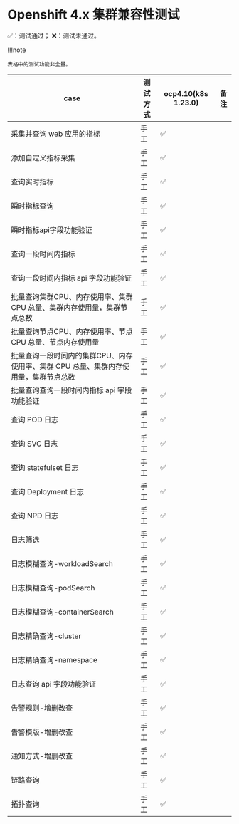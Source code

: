 # Openshift 4.x 集群兼容性测试

✅：测试通过；  ❌：测试未通过。

!!!note

    表格中的测试功能非全量。

|   case           |  测试方式       | ocp4.10(k8s 1.23.0) |备注  |
| ------------ | ---------------- |--------- |--------- |
| 采集并查询 web 应用的指标 |   手工          | ✅|     |
| 添加自定义指标采集  |  手工           | ✅|       |
| 查询实时指标  |    手工           | ✅|       |
| 瞬时指标查询   |    手工          | ✅|      |
| 瞬时指标api字段功能验证   |    手工          | ✅|      |
| 查询一段时间内指标   |    手工          | ✅|      |
| 查询一段时间内指标 api 字段功能验证   |    手工           | ✅|      |
| 批量查询集群CPU、内存使用率、集群 CPU 总量、集群内存使用量，集群节点总数   |    手工           | ✅|      |
| 批量查询节点CPU、内存使用率、节点 CPU 总量、节点内存使用量   |    手工           | ✅|      |
| 批量查询一段时间内的集群CPU、内存使用率、集群 CPU 总量、集群内存使用量，集群节点总数  |    手工    | ✅|      |
| 批量查询查询一段时间内指标 api 字段功能验证  |    手工           | ✅ ||
| 查询 POD 日志  |    手工           | ✅|       |
| 查询 SVC 日志  |    手工           | ✅|       |
| 查询 statefulset 日志 |    手工  | ✅|       |
| 查询 Deployment 日志 |    手工 | ✅|       |
| 查询 NPD 日志     |    手工     | ✅|       |
| 日志筛选  |    手工          | ✅|       |
| 日志模糊查询-workloadSearch   |    手工          | ✅|      |
| 日志模糊查询-podSearch   |    手工          | ✅|      |
| 日志模糊查询-containerSearch   |    手工          | ✅|      |
| 日志精确查询-cluster   |    手工          | ✅|      |
| 日志精确查询-namespace  |    手工          | ✅|      |
| 日志查询 api 字段功能验证   |    手工          | ✅|      |
| 告警规则-增删改查   | 手工 | ✅ ||
| 告警模版-增删改查  | 手工 | ✅ ||
| 通知方式-增删改查   | 手工 | ✅ ||
| 链路查询   | 手工 | ✅ ||
| 拓扑查询   | 手工 | ✅ ||